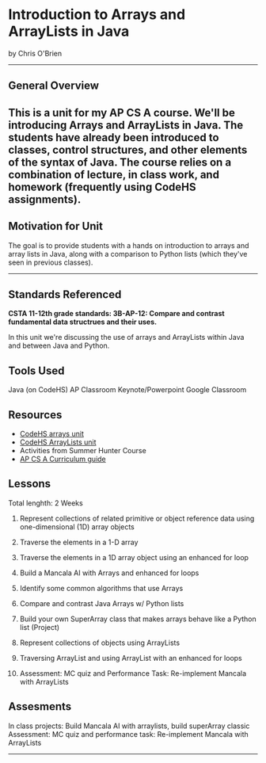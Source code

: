 # Introduction to Arrays and ArrayLists in Java
by Chris O'Brien

-----

## General Overview
This is a unit for my AP CS A course.  We'll be introducing Arrays and ArrayLists in Java.  The students have already been introduced to classes, control structures, and other elements of the syntax of Java.  The course relies on a combination of lecture, in class work, and homework (frequently using CodeHS assignments).
---

## Motivation for Unit
The goal is to provide students with a hands on introduction to arrays and array lists in Java, along with a comparison to Python lists (which they've seen in previous classes).  

---

## Standards Referenced

**CSTA 11-12th grade standards: 3B-AP-12: Compare and contrast fundamental data structrues and their uses.**

In this unit we're discussing the use of arrays and ArrayLists within Java and between Java and Python.



## Tools Used
Java (on CodeHS)
AP Classroom
Keynote/Powerpoint
Google Classroom

## Resources
- [CodeHS arrays unit](https://codehs.com/course/6165/explore/module/9492)
- [CodeHS ArrayLists unit](https://codehs.com/course/6165/explore/module/9493/lesson/1730167)
- Activities from Summer Hunter Course
- [AP CS A Curriculum guide](https://www.chagrinschools.org/Downloads/ap-computer-science-a-course-and-exam-description%20-%20fall%202020.pdf)
## Lessons
Total lenghth: 2 Weeks

1. Represent collections of related primitive or object reference data using one-dimensional (1D) array objects

2. Traverse the elements in a 1-D array

3.  Traverse the elements in a 1D array object using an enhanced for loop

4. Build a Mancala AI with Arrays and enhanced for loops

5. Identify some common algorithms that use Arrays

6. Compare and contrast Java Arrays w/ Python lists  

7.  Build your own SuperArray class that makes arrays behave like a Python list (Project)

8. Represent collections of objects using ArrayLists

9. Traversing ArrayList and using ArrayList with an enhanced for loops

10. Assessment: MC quiz and Performance Task: Re-implement Mancala with ArrayLists

## Assesments
In class projects: Build Mancala AI with arraylists, build superArray classic
Assessment: MC quiz and performance task: Re-implement Mancala with ArrayLists


---
